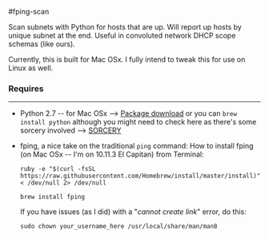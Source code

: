 #fping-scan

Scan subnets with Python for hosts that are up. Will report up hosts by unique subnet at the end.
Useful in convoluted network DHCP scope schemas (like ours).

Currently, this is built for Mac OSx. I fully intend to tweak this for use on Linux as well.

### **Requires**
-----------------
* Python 2.7 -- for Mac OSx --> [Package download](https://www.python.org/downloads/release/python-2711/)
  or you can `brew install python` although you might need to check here as there's some sorcery 
  involved --> [SORCERY](https://www.python.org/downloads/release/python-2711/)
  
* fping, a nice take on the traditional `ping` command:
    How to install fping (on Mac OSx -- I'm on 10.11.3 El Capitan) from Terminal:

    ```ruby -e "$(curl -fsSL https://raw.githubusercontent.com/Homebrew/install/master/install)" < /dev/null 2> /dev/null```

    ```brew install fping```

    If you have issues (as I did) with a "*cannot create link*" error, do this:

    ```sudo chown your_username_here /usr/local/share/man/man8```

